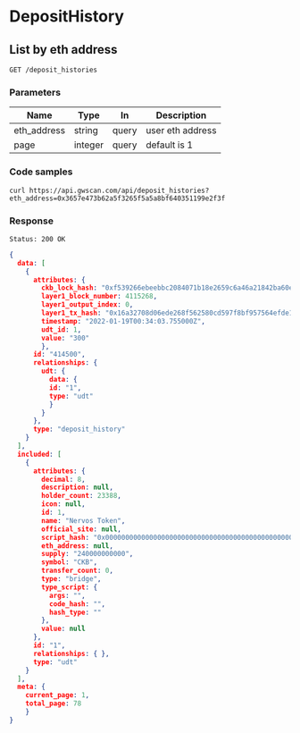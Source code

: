 # DepositHistory
## List by eth address
```
GET /deposit_histories
```

### Parameters
|Name|Type|In|Description|
|---|---|---|---|
|eth_address|string|query|user eth address|
|page|integer|query|default is 1|

### Code samples

```console
curl https://api.gwscan.com/api/deposit_histories?eth_address=0x3657e473b62a5f3265f5a5a8bf640351199e2f3f
```

### Response

```
Status: 200 OK
```

```json
{
  data: [
    {
      attributes: {
        ckb_lock_hash: "0xf539266ebeebbc2084071b18e2659c6a46a21842ba60ec1e4f7787545be0c949",
        layer1_block_number: 4115268,
        layer1_output_index: 0,
        layer1_tx_hash: "0x16a32708d06ede268f562580cd597f8bf957564efde166d53a6f1968b3358631",
        timestamp: "2022-01-19T00:34:03.755000Z",
        udt_id: 1,
        value: "300"
        },
      id: "414500",
      relationships: {
        udt: {
          data: {
          id: "1",
          type: "udt"
          }
        }
      },
      type: "deposit_history"
    }
  ],
  included: [
    {
      attributes: {
        decimal: 8,
        description: null,
        holder_count: 23388,
        icon: null,
        id: 1,
        name: "Nervos Token",
        official_site: null,
        script_hash: "0x0000000000000000000000000000000000000000000000000000000000000000",
        eth_address: null,
        supply: "240000000000",
        symbol: "CKB",
        transfer_count: 0,
        type: "bridge",
        type_script: {
          args: "",
          code_hash: "",
          hash_type: ""
        },
        value: null
      },
      id: "1",
      relationships: { },
      type: "udt"
    }
  ],
  meta: {
    current_page: 1,
    total_page: 78
    }
}
